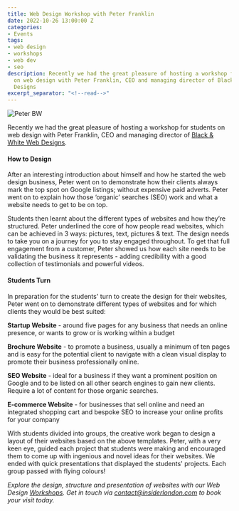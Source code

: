 ```yaml
---
title: Web Design Workshop with Peter Franklin
date: 2022-10-26 13:00:00 Z
categories:
- Events
tags:
- web design
- workshops
- web dev
- seo
description: Recently we had the great pleasure of hosting a workshop for students
  on web design with Peter Franklin, CEO and managing director of Black & White Web
  Designs
excerpt_separator: "<!--read-->"
---
```


![Peter BW](/uploads/Peter%20BW.jpg)

Recently we had the great pleasure of hosting a workshop for students on web design with Peter Franklin, CEO and managing director of [Black & White Web Designs](https://www.bwwebdesigns.co.uk/).

<!--read-->

#### How to Design

After an interesting introduction about himself and how he started the web design business,
Peter went on to demonstrate how their clients always mark the top spot on Google listings;  without expensive paid adverts. Peter went on to explain how those ‘organic’ searches (SEO) work and what a website needs to get to be on top.

Students then learnt about the different types of websites and how they’re structured. Peter underlined the core of how people read websites, which can be achieved in 3 ways: pictures, text, pictures & text. The design needs to take you on a journey for you to stay engaged throughout. To get that full engagement from a customer, Peter showed us how each site needs to be validating the business it represents - adding credibility with a good collection of testimonials and powerful videos.

#### Students Turn

In preparation for the students' turn to create the design for their websites, Peter went on to demonstrate different types of websites and for which clients they would be best suited:

**Startup Website** - around five pages for any business that needs an online presence, or wants to grow or is working within a budget 

**Brochure  Website** - to promote a business, usually a minimum of ten pages and is easy for the potential client to navigate with a clean visual display to promote their business professionally online.

**SEO Website** - ideal for a business if they want a prominent position on Google and to be listed on all other search engines to gain new clients. Require a lot of content for those organic searches.

**E-commerce Website** - for businesses that sell online and need an integrated shopping cart and bespoke SEO to increase your online profits for your company

With students divided into groups, the creative work began to design a layout of their websites based on the above templates. Peter, with a very keen eye, guided each project that students were making and encouraged them to come up with ingenious and novel ideas for their websites. We ended with quick presentations that displayed the students' projects. Each group passed with flying colours!

*Explore the design, structure and presentation of websites with our Web Design [Workshops](https://www.insiderlondon.com/london/company-visits/). Get in touch via <a href="mailto:contact@insiderlondon.com">contact@insiderlondon.com</a> to book your visit today.*
